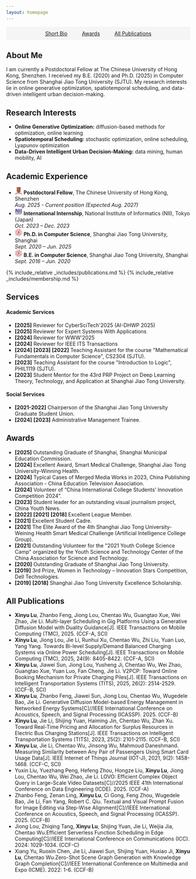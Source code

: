 ```yaml
---
layout: homepage
---
```


<nav style="background: #f5f5f5; padding: 10px 0; margin-bottom: 20px; text-align: center;">
  <a href="#bio" style="margin: 0 18px;">Short Bio</a>
  <a href="#award" style="margin: 0 18px;">Awards</a>
  <a href="#publist" style="margin: 0 18px;">All Publications</a>
</nav>

<a id="bio"></a>
## About Me

I am currently a Postdoctoral Fellow at The Chinese University of Hong Kong, Shenzhen. I received my B.E. (2020) and Ph.D. (2025) in Computer Science from Shanghai Jiao Tong University (SJTU). My research interests lie in online generative optimization, spatiotemporal scheduling, and data-driven intelligent urban decision-making.

## Research Interests

- **Online Generative Optimization:** diffusion-based methods for optimization, online learning
- **Spatiotemporal Scheduling:** stochastic optimization, online scheduling, Lyapunov optimization
- **Data-Driven Intelligent Urban Decision-Making:** data mining, human mobility, AI

## Academic Experience

- <img src="assets/img/cuhk.png" alt="CUHK(SZ)" width="20" height="20" /> **Postdoctoral Fellow**, The Chinese University of Hong Kong, Shenzhen  
  *Aug. 2025 - Current position (Expected Aug. 2027)*
- <img src="assets/img/nii.jpeg" alt="nii" width="20" height="20" />  **International Internship**, National Institute of Informatics (NII), Tokyo (Japan)  
  *Oct. 2023 – Dec. 2023*
- <img src="assets/img/sjtu.png" alt="sjtu" width="20" height="20" />  **Ph.D. in Computer Science**, Shanghai Jiao Tong University, Shanghai  
  *Sept. 2020 – Jun. 2025*
- <img src="assets/img/sjtu.png" alt="sjtu" width="20" height="20" /> **B.E. in Computer Science**, Shanghai Jiao Tong University, Shanghai  
  *Sept. 2016 – Jun. 2020*

{% include_relative _includes/publications.md %}
{% include_relative _includes/membership.md %}

## Services

#### Academic Services 
- **[2025]** Reviewer for CyberSciTech'2025 (AI-DHWP 2025)
- **[2025]** Reviewer for Expert Systems With Applications
- **[2024]** Reviewer for WWW'2025
- **[2024]** Reviewer for IEEE ITS Transactions
- **[2024]** **[2023]** **[2022]** Teaching Assistant for the course "Mathematical Fundamentals in Computer Science", CS2304 (SJTU).
- **[2023]** Teaching Assistant for the course "Introduction to Logic", PHIL1119 (SJTU).
- **[2023]** Student Mentor for the 43rd PRP Project on Deep Learning Theory, Technology, and Application at Shanghai Jiao Tong University.

#### Social Services
- **[2021-2022]** Chairperson of the Shanghai Jiao Tong University Graduate Student Union.
- **[2024]** **[2023]** Administrative Management Trainee.

<a id="award"></a>
## Awards
- **[2025]** Outstanding Graduate of Shanghai, Shanghai Municipal Education Commission.
- **[2024]** Excellent Award, Smart Medical Challenge, Shanghai Jiao Tong University-Winning Health.
- **[2024]** Typical Cases of Merged Media Works in 2023, China Publishing Association - China Education Television Association.
- **[2024]** Volunteer of “China International College Students’ Innovation Competition 2024”.
- **[2023]** Student leader for an outstanding visual journalism project, China Youth News.
- **[2022]** **[2021]** **[2018]** Excellent League Member.
- **[2021]** Excellent Student Cadre.
- **[2021]** The Elite Award of the 4th Shanghai Jiao Tong University-Weining Health Smart Medical Challenge (Artificial Intelligence College Group).
- **[2021]** Outstanding Volunteer for the "2021 Youth College Science Camp" organized by the Youth Science and Technology Center of the China Association for Science and Technology.
- **[2020]** Outstanding Graduate of Shanghai Jiao Tong University.
- **[2019]** 3rd Prize, Women in Technology – Innovation Stars Competition, Dell Technologies.
- **[2019]** **[2018]** Shanghai Jiao Tong University Excellence Scholarship.

<a id="publist"></a>

## All Publications
- **Xinyu Lu**, Zhanbo Feng, Jiong Lou, Chentao Wu, Guangtao Xue, Wei Zhao, Jie Li. Multi-layer Scheduling in Gig Platforms Using a Generative Diffusion Model with Duality Guidance[J]. IEEE Transactions on Mobile Computing (TMC), 2025. (CCF-A, SCI)
- **Xinyu Lu**, Jiong Lou, Jie Li, Runhui Xu, Chentao Wu, Zhi Liu, Yuan Luo, Yang Yang. Towards Bi-level Supply/Demand Balanced Charging Systems via Online Power Scheduling[J]. IEEE Transactions on Mobile Computing (TMC), 2025, 24(9): 8405-8422. (CCF-A, SCI)
- **Xinyu Lu**, Jiawei Sun, Jiong Lou, Yusheng Ji, Chentao Wu, Wei Zhao, Guangtao Xue, Yuan Luo, Fan Cheng, Jie Li. V2PCP: Toward Online Booking Mechanism for Private Charging Piles[J]. IEEE Transactions on Intelligent Transportation Systems (TITS), 2025, 26(2): 2514-2529. (CCF-B, SCI)
- **Xinyu Lu**, Zhanbo Feng, Jiawei Sun, Jiong Lou, Chentao Wu, Wugedele Bao, Jie Li. Generative Diffusion Model-based Energy Management in Networked Energy Systems[C]//IEEE International Conference on Acoustics, Speech, and Signal Processing (ICASSP). 2025. (CCF-B)
- **Xinyu Lu**, Jie Li, Shijing Yuan, Haiming Jin, Chentao Wu, Zhan Xu. Toward Real-Time Pricing and Allocation for Surplus Resources in Electric Bus Charging Stations[J]. IEEE Transactions on Intelligent Transportation Systems (TITS), 2023, 25(2): 2101-2115. (CCF-B, SCI)
- **Xinyu Lu**, Jie Li, Chentao Wu, Jinsong Wu, Mahmoud Daneshmand. Measuring Similarity between Any Pair of Passengers Using Smart Card Usage Data[J]. IEEE Internet of Things Journal (IOT-J), 2021, 9(2): 1458-1468. (CCF-C, SCI)
- Yuxin Liu, Yuezhang Peng, Hefeng Zhou, Hongze Liu, **Xinyu Lu**, Jiong Lou, Chentao Wu, Wei Zhao, Jie Li. LOVO: Efficient Complex Object Query in Large-Scale Video Datasets[C]//2025 IEEE 41th International Conference on Data Engineering (ICDE). 2025. (CCF-A)
- Zhanbo Feng, Zenan Ling, **Xinyu Lu**, Ci Gong, Feng Zhou, Wugedele Bao, Jie Li, Fan Yang, Robert C. Qiu. Textual and Visual Prompt Fusion for Image Editing via Step-Wise Alignment[C]//IEEE International Conference on Acoustics, Speech, and Signal Processing (ICASSP). 2025. (CCF-B)
- Jiong Lou, Zhiqing Tang, **Xinyu Lu**, Shijing Yuan, Jie Li, Weijia Jia, Chentao Wu.Efficient Serverless Function Scheduling in Edge Computing[C]//IEEE International Conference on Communications (ICC). 2024: 1029-1034. (CCF-C)
- Xiang Yu, Ruoxin Chen, Jie Li, Jiawei Sun, Shijing Yuan, Huxiao Ji, **Xinyu Lu**, Chentao Wu.Zero-Shot Scene Graph Generation with Knowledge Graph Completion[C]//IEEE International Conference on Multimedia and Expo (ICME). 2022: 1-6. (CCF-B)

